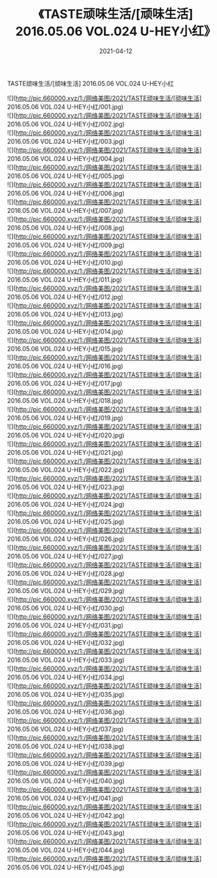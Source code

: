﻿---
layout: post
title:  《TASTE顽味生活/[顽味生活] 2016.05.06 VOL.024 U-HEY小红》
date:   2021-04-12
img: http://pic.660000.xyz/1:/网络美图/2021/TASTE顽味生活/[顽味生活] 2016.05.06 VOL.024 U-HEY小红/000.jpg
categories: [美女, 清纯, 唯美]
---

TASTE顽味生活/[顽味生活] 2016.05.06 VOL.024 U-HEY小红

 ![](http://pic.660000.xyz/1:/网络美图/2021/TASTE顽味生活/[顽味生活] 2016.05.06 VOL.024 U-HEY小红/001.jpg) <br>![](http://pic.660000.xyz/1:/网络美图/2021/TASTE顽味生活/[顽味生活] 2016.05.06 VOL.024 U-HEY小红/002.jpg) <br>![](http://pic.660000.xyz/1:/网络美图/2021/TASTE顽味生活/[顽味生活] 2016.05.06 VOL.024 U-HEY小红/003.jpg) <br>![](http://pic.660000.xyz/1:/网络美图/2021/TASTE顽味生活/[顽味生活] 2016.05.06 VOL.024 U-HEY小红/004.jpg) <br>![](http://pic.660000.xyz/1:/网络美图/2021/TASTE顽味生活/[顽味生活] 2016.05.06 VOL.024 U-HEY小红/005.jpg) <br>![](http://pic.660000.xyz/1:/网络美图/2021/TASTE顽味生活/[顽味生活] 2016.05.06 VOL.024 U-HEY小红/006.jpg) <br>![](http://pic.660000.xyz/1:/网络美图/2021/TASTE顽味生活/[顽味生活] 2016.05.06 VOL.024 U-HEY小红/007.jpg) <br>![](http://pic.660000.xyz/1:/网络美图/2021/TASTE顽味生活/[顽味生活] 2016.05.06 VOL.024 U-HEY小红/008.jpg) <br>![](http://pic.660000.xyz/1:/网络美图/2021/TASTE顽味生活/[顽味生活] 2016.05.06 VOL.024 U-HEY小红/009.jpg) <br>![](http://pic.660000.xyz/1:/网络美图/2021/TASTE顽味生活/[顽味生活] 2016.05.06 VOL.024 U-HEY小红/010.jpg) <br>![](http://pic.660000.xyz/1:/网络美图/2021/TASTE顽味生活/[顽味生活] 2016.05.06 VOL.024 U-HEY小红/011.jpg) <br>![](http://pic.660000.xyz/1:/网络美图/2021/TASTE顽味生活/[顽味生活] 2016.05.06 VOL.024 U-HEY小红/012.jpg) <br>![](http://pic.660000.xyz/1:/网络美图/2021/TASTE顽味生活/[顽味生活] 2016.05.06 VOL.024 U-HEY小红/013.jpg) <br>![](http://pic.660000.xyz/1:/网络美图/2021/TASTE顽味生活/[顽味生活] 2016.05.06 VOL.024 U-HEY小红/014.jpg) <br>![](http://pic.660000.xyz/1:/网络美图/2021/TASTE顽味生活/[顽味生活] 2016.05.06 VOL.024 U-HEY小红/015.jpg) <br>![](http://pic.660000.xyz/1:/网络美图/2021/TASTE顽味生活/[顽味生活] 2016.05.06 VOL.024 U-HEY小红/016.jpg) <br>![](http://pic.660000.xyz/1:/网络美图/2021/TASTE顽味生活/[顽味生活] 2016.05.06 VOL.024 U-HEY小红/017.jpg) <br>![](http://pic.660000.xyz/1:/网络美图/2021/TASTE顽味生活/[顽味生活] 2016.05.06 VOL.024 U-HEY小红/018.jpg) <br>![](http://pic.660000.xyz/1:/网络美图/2021/TASTE顽味生活/[顽味生活] 2016.05.06 VOL.024 U-HEY小红/019.jpg) <br>![](http://pic.660000.xyz/1:/网络美图/2021/TASTE顽味生活/[顽味生活] 2016.05.06 VOL.024 U-HEY小红/020.jpg) <br>![](http://pic.660000.xyz/1:/网络美图/2021/TASTE顽味生活/[顽味生活] 2016.05.06 VOL.024 U-HEY小红/021.jpg) <br>![](http://pic.660000.xyz/1:/网络美图/2021/TASTE顽味生活/[顽味生活] 2016.05.06 VOL.024 U-HEY小红/022.jpg) <br>![](http://pic.660000.xyz/1:/网络美图/2021/TASTE顽味生活/[顽味生活] 2016.05.06 VOL.024 U-HEY小红/023.jpg) <br>![](http://pic.660000.xyz/1:/网络美图/2021/TASTE顽味生活/[顽味生活] 2016.05.06 VOL.024 U-HEY小红/024.jpg) <br>![](http://pic.660000.xyz/1:/网络美图/2021/TASTE顽味生活/[顽味生活] 2016.05.06 VOL.024 U-HEY小红/025.jpg) <br>![](http://pic.660000.xyz/1:/网络美图/2021/TASTE顽味生活/[顽味生活] 2016.05.06 VOL.024 U-HEY小红/026.jpg) <br>![](http://pic.660000.xyz/1:/网络美图/2021/TASTE顽味生活/[顽味生活] 2016.05.06 VOL.024 U-HEY小红/027.jpg) <br>![](http://pic.660000.xyz/1:/网络美图/2021/TASTE顽味生活/[顽味生活] 2016.05.06 VOL.024 U-HEY小红/028.jpg) <br>![](http://pic.660000.xyz/1:/网络美图/2021/TASTE顽味生活/[顽味生活] 2016.05.06 VOL.024 U-HEY小红/029.jpg) <br>![](http://pic.660000.xyz/1:/网络美图/2021/TASTE顽味生活/[顽味生活] 2016.05.06 VOL.024 U-HEY小红/030.jpg) <br>![](http://pic.660000.xyz/1:/网络美图/2021/TASTE顽味生活/[顽味生活] 2016.05.06 VOL.024 U-HEY小红/031.jpg) <br>![](http://pic.660000.xyz/1:/网络美图/2021/TASTE顽味生活/[顽味生活] 2016.05.06 VOL.024 U-HEY小红/032.jpg) <br>![](http://pic.660000.xyz/1:/网络美图/2021/TASTE顽味生活/[顽味生活] 2016.05.06 VOL.024 U-HEY小红/033.jpg) <br>![](http://pic.660000.xyz/1:/网络美图/2021/TASTE顽味生活/[顽味生活] 2016.05.06 VOL.024 U-HEY小红/034.jpg) <br>![](http://pic.660000.xyz/1:/网络美图/2021/TASTE顽味生活/[顽味生活] 2016.05.06 VOL.024 U-HEY小红/035.jpg) <br>![](http://pic.660000.xyz/1:/网络美图/2021/TASTE顽味生活/[顽味生活] 2016.05.06 VOL.024 U-HEY小红/036.jpg) <br>![](http://pic.660000.xyz/1:/网络美图/2021/TASTE顽味生活/[顽味生活] 2016.05.06 VOL.024 U-HEY小红/037.jpg) <br>![](http://pic.660000.xyz/1:/网络美图/2021/TASTE顽味生活/[顽味生活] 2016.05.06 VOL.024 U-HEY小红/038.jpg) <br>![](http://pic.660000.xyz/1:/网络美图/2021/TASTE顽味生活/[顽味生活] 2016.05.06 VOL.024 U-HEY小红/039.jpg) <br>![](http://pic.660000.xyz/1:/网络美图/2021/TASTE顽味生活/[顽味生活] 2016.05.06 VOL.024 U-HEY小红/040.jpg) <br>![](http://pic.660000.xyz/1:/网络美图/2021/TASTE顽味生活/[顽味生活] 2016.05.06 VOL.024 U-HEY小红/041.jpg) <br>![](http://pic.660000.xyz/1:/网络美图/2021/TASTE顽味生活/[顽味生活] 2016.05.06 VOL.024 U-HEY小红/042.jpg) <br>![](http://pic.660000.xyz/1:/网络美图/2021/TASTE顽味生活/[顽味生活] 2016.05.06 VOL.024 U-HEY小红/043.jpg) <br>![](http://pic.660000.xyz/1:/网络美图/2021/TASTE顽味生活/[顽味生活] 2016.05.06 VOL.024 U-HEY小红/044.jpg) <br>![](http://pic.660000.xyz/1:/网络美图/2021/TASTE顽味生活/[顽味生活] 2016.05.06 VOL.024 U-HEY小红/045.jpg) <br>